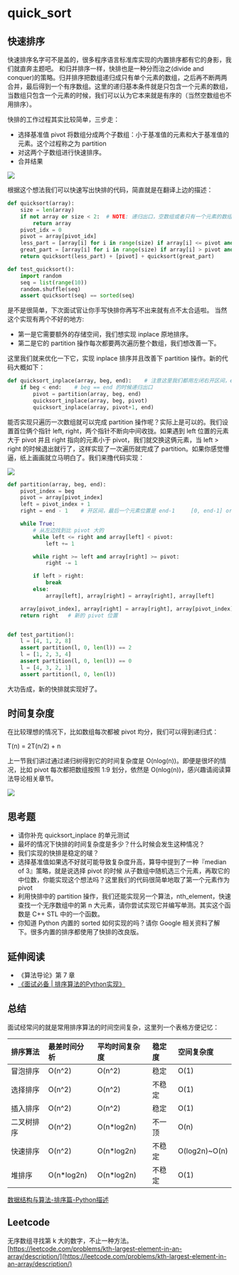 # quick\_sort

## 快速排序

快速排序名字可不是盖的，很多程序语言标准库实现的内置排序都有它的身影，我们就直奔主题吧。 和归并排序一样，快排也是一种分而治之\(divide and conquer\)的策略。归并排序把数组递归成只有单个元素的数组，之后再不断两两 合并，最后得到一个有序数组。这里的递归基本条件就是只包含一个元素的数组，当数组只包含一个元素的时候，我们可以认为它本来就是有序的（当然空数组也不用排序）。

快排的工作过程其实比较简单，三步走：

* 选择基准值 pivot 将数组分成两个子数组：小于基准值的元素和大于基准值的元素。这个过程称之为 partition
* 对这两个子数组进行快速排序。
* 合并结果

![](../../.gitbook/assets/quick_sort.png)

根据这个想法我们可以快速写出快排的代码，简直就是在翻译上边的描述：

```python
def quicksort(array):
    size = len(array)
    if not array or size < 2:  # NOTE: 递归出口，空数组或者只有一个元素的数组都是有序的
        return array
    pivot_idx = 0
    pivot = array[pivot_idx]
    less_part = [array[i] for i in range(size) if array[i] <= pivot and pivot_idx != i]
    great_part = [array[i] for i in range(size) if array[i] > pivot and pivot_idx != i]
    return quicksort(less_part) + [pivot] + quicksort(great_part)

def test_quicksort():
    import random
    seq = list(range(10))
    random.shuffle(seq)
    assert quicksort(seq) == sorted(seq)
```

是不是很简单，下次面试官让你手写快排你再写不出来就有点不太合适啦。 当然这个实现有两个不好的地方:

* 第一是它需要额外的存储空间，我们想实现 inplace 原地排序。
* 第二是它的 partition 操作每次都要两次遍历整个数组，我们想改善一下。

这里我们就来优化一下它，实现 inplace 排序并且改善下 partition 操作。新的代码大概如下：

```python
def quicksort_inplace(array, beg, end):    # 注意这里我们都用左闭右开区间，end 传入 len(array)
    if beg < end:    # beg == end 的时候递归出口
        pivot = partition(array, beg, end)
        quicksort_inplace(array, beg, pivot)
        quicksort_inplace(array, pivot+1, end)
```

能否实现只遍历一次数组就可以完成 partition 操作呢？实际上是可以的。我们设置首位俩个指针 left, right，两个指针不断向中间收拢。如果遇到 left 位置的元素大于 pivot 并且 right 指向的元素小于 pivot，我们就交换这俩元素，当 left &gt; right 的时候退出就行了，这样实现了一次遍历就完成了 partition。如果你感觉懵逼，纸上画画就立马明白了。我们来撸代码实现：

![](../../.gitbook/assets/partition.png)

```python
def partition(array, beg, end):
    pivot_index = beg
    pivot = array[pivot_index]
    left = pivot_index + 1
    right = end - 1    # 开区间，最后一个元素位置是 end-1     [0, end-1] or [0: end)，括号表示开区间

    while True:
        # 从左边找到比 pivot 大的
        while left <= right and array[left] < pivot:
            left += 1

        while right >= left and array[right] >= pivot:
            right -= 1

        if left > right:
            break
        else:
            array[left], array[right] = array[right], array[left]

    array[pivot_index], array[right] = array[right], array[pivot_index]
    return right   # 新的 pivot 位置


def test_partition():
    l = [4, 1, 2, 8]
    assert partition(l, 0, len(l)) == 2
    l = [1, 2, 3, 4]
    assert partition(l, 0, len(l)) == 0
    l = [4, 3, 2, 1]
    assert partition(l, 0, len(l))
```

大功告成，新的快排就实现好了。

## 时间复杂度

在比较理想的情况下，比如数组每次都被 pivot 均分，我们可以得到递归式：

T\(n\) = 2T\(n/2\) + n

上一节我们讲过通过递归树得到它的时间复杂度是 O\(nlog\(n\)\)。即便是很坏的情况，比如 pivot 每次都把数组按照 1:9 划分，依然是 O\(nlog\(n\)\)，感兴趣请阅读算法导论相关章节。

![](../../.gitbook/assets/quicksort_worst.png)

## 思考题

* 请你补充 quicksort\_inplace 的单元测试
* 最坏的情况下快排的时间复杂度是多少？什么时候会发生这种情况？
* 我们实现的快排是稳定的啵？
* 选择基准值如果选不好就可能导致复杂度升高，算导中提到了一种『median of 3』策略，就是说选择 pivot 的时候 从子数组中随机选三个元素，再取它的中位数，你能实现这个想法吗？这里我们的代码很简单地取了第一个元素作为 pivot
* 利用快排中的 partition 操作，我们还能实现另一个算法，nth\_element，快速查找一个无序数组中的第 n 大元素，请你尝试实现它并编写单测。其实这个函数是 C++ STL 中的一个函数。
* 你知道 Python 内置的 sorted 如何实现的吗？请你 Google 相关资料了解下。很多内置的排序都使用了快排的改良版。

## 延伸阅读

* 《算法导论》第 7 章
* [《面试必备 \| 排序算法的Python实现》](https://zhuanlan.zhihu.com/p/36419582)

## 总结

面试经常问的就是常用排序算法的时间空间复杂，这里列一个表格方便记忆：

| 排序算法 | 最差时间分析 | 平均时间复杂度 | 稳定度 | 空间复杂度 |
| :--- | :--- | :--- | :--- | :--- |
| 冒泡排序 | O\(n^2\) | O\(n^2\) | 稳定 | O\(1\) |
| 选择排序 | O\(n^2\) | O\(n^2\) | 不稳定 | O\(1\) |
| 插入排序 | O\(n^2\) | O\(n^2\) | 稳定 | O\(1\) |
| 二叉树排序 | O\(n^2\) | O\(n\*log2n\) | 不一顶 | O\(n\) |
| 快速排序 | O\(n^2\) | O\(n\*log2n\) | 不稳定 | O\(log2n\)~O\(n\) |
| 堆排序 | O\(n\*log2n\) | O\(n\*log2n\) | 不稳定 | O\(1\) |

[数据结构与算法-排序篇-Python描述](https://blog.csdn.net/mrlevo520/article/details/77829204<Paste>)

## Leetcode

无序数组寻找第 k 大的数字，不止一种方法。 [https://leetcode.com/problems/kth-largest-element-in-an-array/description/](https://leetcode.com/problems/kth-largest-element-in-an-array/description/)

